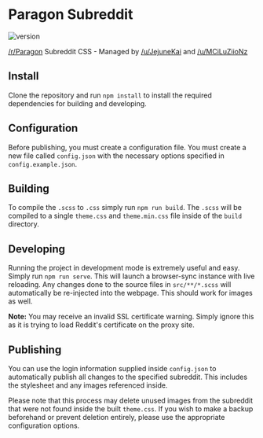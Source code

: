 # Paragon Subreddit

![version](https://img.shields.io/badge/version-2.1.0-blue)

[/r/Paragon](https://old.reddit.com/r/paragon/) Subreddit CSS - 
Managed by [/u/JejuneKai](https://www.reddit.com/user/JejuneKai)
and [/u/MCiLuZiioNz](https://www.reddit.com/user/mciluziionz)

## Install

Clone the repository and run `npm install` to install the required dependencies
for building and developing.

## Configuration

Before publishing, you must create a configuration file.
You must create a new file called `config.json` with the necessary options
specified in `config.example.json`.

## Building

To compile the `.scss` to `.css` simply run `npm run build`. The `.scss` will be compiled to
a single `theme.css` and `theme.min.css` file inside of the `build` directory.

## Developing

Running the project in development mode is extremely useful and easy. Simply
run `npm run serve`. This will launch a browser-sync instance with live reloading.
Any changes done to the source files in `src/**/*.scss` will automatically be
re-injected into the webpage. This should work for images as well.

**Note:** You may receive an invalid SSL certificate warning. Simply ignore this as
it is trying to load Reddit's certificate on the proxy site.

## Publishing

You can use the login information supplied inside `config.json` to automatically
publish all changes to the specified subreddit. This includes the stylesheet and
any images referenced inside.

Please note that this process may delete unused images from the subreddit that were
not found inside the built `theme.css`. If you wish to make a backup beforehand or
prevent deletion entirely, please use the appropriate configuration options.
